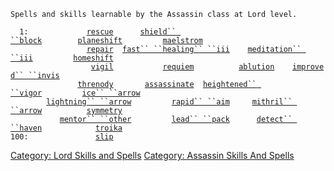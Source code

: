 `Spells and skills learnable by the Assassin class at Lord level.`  
  
  
`  1:             `[`rescue`](rescue "wikilink")`      `[`shield`` ``block`](shield_block "wikilink")`        `[`planeshift`](planeshift "wikilink")`         `[`maelstrom`](maelstrom "wikilink")  
`                 `[`repair`](repair "wikilink")`  `[`fast`` ``healing`` ``iii`](fast_healing_iii "wikilink")`    `[`meditation`` ``iii`](meditation_iii "wikilink")`         `[`homeshift`](homeshift "wikilink")  
`                  `[`vigil`](vigil "wikilink")`           `[`requiem`](requiem "wikilink")`          `[`ablution`](ablution "wikilink")`    `[`improved`` ``invis`](improved_invis "wikilink")  
`               `[`threnody`](threnody "wikilink")`       `[`assassinate`](assassinate "wikilink")`  `[`heightened`` ``vigor`](heightened_vigor "wikilink")`         `[`ice`` ``arrow`](ice_arrow "wikilink")  
`        `[`lightning`` ``arrow`](lightning_arrow "wikilink")`         `[`rapid`` ``aim`](rapid_aim "wikilink")`     `[`mithril`` ``arrow`](mithril_arrow "wikilink")`          `[`symmetry`](symmetry "wikilink")  
`           `[`mentor`` ``other`](mentor_other "wikilink")`         `[`lead`` ``pack`](lead_pack "wikilink")`      `[`detect`` ``haven`](detect_haven "wikilink")`            `[`troika`](troika "wikilink")  
`100:               `[`slip`](slip "wikilink")

[Category: Lord Skills and
Spells](Category:_Lord_Skills_and_Spells "wikilink") [Category: Assassin
Skills And Spells](Category:_Assassin_Skills_And_Spells "wikilink")
